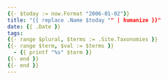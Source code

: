 ```yaml
---
{{- $today := now.Format "2006-01-02"}}
title: "{{ replace .Name $today "" | humanize }}"
date: {{ .Date }}
tags:
{{- range $plural, $terms := .Site.Taxonomies }}
{{- range $term, $val := $terms }}
  - {{ printf "%s" $term }}
{{- end }}
{{- end }}
---
```



